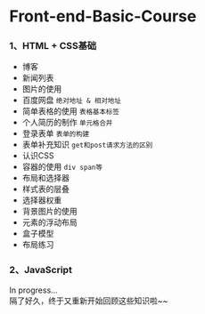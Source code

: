 # Front-end-Basic-Course

### 1、HTML + CSS基础
* 博客  
* 新闻列表
* 图片的使用
* 百度网盘 `绝对地址 & 相对地址`
* 简单表格的使用 `表格基本标签`
* 个人简历的制作 `单元格合并`
* 登录表单 `表单的构建`
* 表单补充知识 `get和post请求方法的区别`
* 认识CSS
* 容器的使用 `div span等`
* 布局和选择器
* 样式表的层叠
* 选择器权重
* 背景图片的使用
* 元素的浮动布局
* 盒子模型
* 布局练习

### 2、JavaScript


In progress...
<br>
隔了好久，终于又重新开始回顾这些知识啦~~
